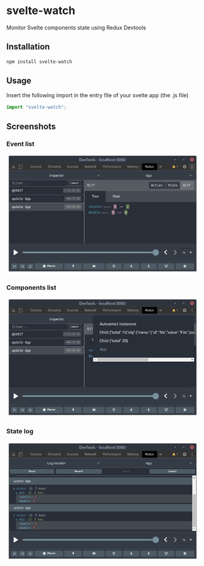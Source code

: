 # svelte-watch

Monitor Svelte components state using Redux Devtools

## Installation

```bash
npm install svelte-watch
```

## Usage

Insert the following import in the entry file of your svelte app (the .js file)

```javascript
import "svelte-watch";
```

## Screenshots

### Event list
![Event list](./screenshots/events.png)

### Components list
![Event list](./screenshots/instances.png)

### State log
![Event list](./screenshots/log.png)